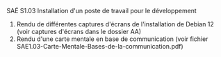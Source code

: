 SAÉ S1.03 Installation d'un poste de travail pour le développement 

1) Rendu de différentes captures d'écrans de l'installation de Debian 12 (voir captures d'écrans dans le dossier AA)
2) Rendu d'une carte mentale en base de communication (voir fichier SAE1.03-Carte-Mentale-Bases-de-la-communication.pdf)
